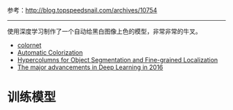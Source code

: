 参考：http://blog.topspeedsnail.com/archives/10754


----------
使用深度学习制作了一个自动给黑白图像上色的模型，非常非常的牛叉。

- [colornet](https://github.com/pavelgonchar/colornet)
- [Automatic Colorization](http://tinyclouds.org/colorize/)
- [Hypercolumns for Object Segmentation and Fine-grained Localization](http://arxiv.org/pdf/1411.5752v2.pdf)
- [The major advancements in Deep Learning in 2016](https://tryolabs.com/blog/2016/12/06/major-advancements-deep-learning-2016/)

# 训练模型
